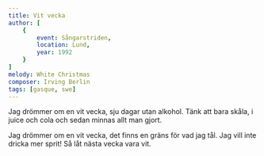 ```yaml
---
title: Vit vecka
author: [
	{
		event: Sångarstriden,
		location: Lund, 
		year: 1992
	}
]
melody: White Christmas
composer: Irving Berlin
tags: [gasque, swe]
---
```


Jag drömmer om en vit vecka,
sju dagar utan alkohol.
Tänk att bara skåla,
i juice och cola
och sedan minnas allt man gjort.

Jag drömmer om en vit vecka,
det finns en gräns för vad jag tål.
Jag vill inte dricka
mer sprit!
Så låt nästa vecka vara vit.

